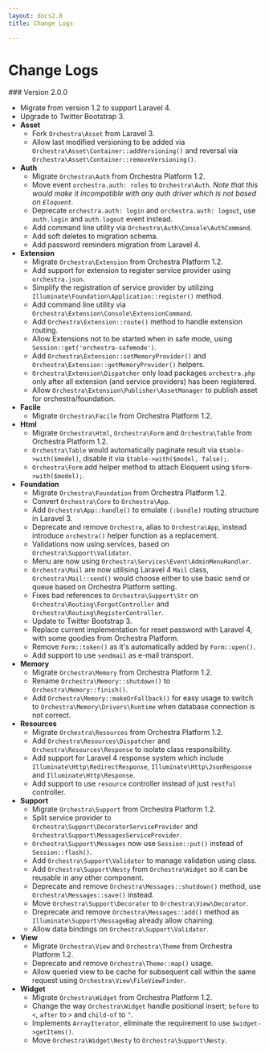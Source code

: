 ```yaml
---
layout: docs2.0
title: Change Logs

---
```


# Change Logs

<article id="v2.0.0">
### Version 2.0.0

* Migrate from version 1.2 to support Laravel 4.
* Upgrade to Twitter Bootstrap 3.
* **Asset**
  * Fork `Orchestra\Asset` from Laravel 3.
  * Allow last modified versioning to be added via `Orchestra\Asset\Container::addVersioning()` and reversal via `Orchestra\Asset\Container::removeVersioning()`.
* **Auth**
  * Migrate `Orchestra\Auth` from Orchestra Platform 1.2.
  * Move event `orchestra.auth: roles` to `Orchestra\Auth`. *Note that this would make it incompatible with any auth driver which is not based on `Eloquent`.*
  * Deprecate `orchestra.auth: login` and `orchestra.auth: logout`, use `auth.login` and `auth.logout` event instead.
  * Add command line utility via `Orchestra\Auth\Console\AuthCommand`.
  * Add soft deletes to migration schema.
  * Add password reminders migration from Laravel 4.
* **Extension**
  * Migrate `Orchestra\Extension` from Orchestra Platform 1.2.
  * Add support for extension to register service provider using `orchestra.json`.
  * Simplify the registration of service provider by utilizing `Illuminate\Foundation\Application::register()` method.
  * Add command line utility via `Orchestra\Extension\Console\ExtensionCommand`.
  * Add `Orchestra\Extension::route()` method to handle extension routing.
  * Allow Extensions not to be started when in safe mode, using `Session::get('orchestra-safemode')`.
  * Add `Orchestra\Extension::setMemoryProvider()` and `Orchestra\Extension::getMemoryProvider()` helpers.
  * `Orchestra\Extension\Dispatcher` only load packages `orchestra.php` only after all extension (and service providers) has been registered.
  * Allow `Orchestra\Extension\Publisher\AssetManager` to publish asset for orchestra/foundation.
* **Facile**
  * Migrate `Orchestra\Facile` from Orchestra Platform 1.2.
* **Html**
  * Migrate `Orchestra\Html`, `Orchestra\Form` and `Orchestra\Table` from Orchestra Platform 1.2.
  * `Orchestra\Table` would automatically paginate result via `$table->with($model)`, disable it via `$table->with($model, false);`.
  * `Orchestra\Form` add helper method to attach Eloquent using `$form->with($model);`.
* **Foundation**
  * Migrate `Orchestra\Foundation` from Orchestra Platform 1.2.
  * Convert `Orchestra\Core` to `Orchestra\App`.
  * Add `Orchestra\App::handle()` to emulate `(:bundle)` routing structure in Laravel 3.
  * Deprecate and remove `Orchestra`, alias to `Orchestra\App`, instead introduce `orchestra()` helper function as a replacement.
  * Validations now using services, based on `Orchestra\Support\Validator`.
  * Menu are now using `Orchestra\Services\Event\AdminMenuHandler`.
  * `Orchestra\Mail` are now utilising Laravel 4 `Mail` class, `Orchestra\Mail::send()` would choose either to use basic send or queue based on Orchestra Platform setting.
  * Fixes bad references to `Orchestra\Support\Str` on `Orchestra\Routing\ForgotController` and `Orchestra\Routing\RegisterController`.
  * Update to Twitter Bootstrap 3.
  * Replace current implementation for reset password with Laravel 4, with some goodies from Orchestra Platform.
  * Remove `Form::token()` as it's automatically added by `Form::open()`.
  * Add support to use `sendmail` as e-mail transport.
* **Memory**
  * Migrate `Orchestra\Memory` from Orchestra Platform 1.2.
  * Rename `Orchestra\Memory::shutdown()` to `Orchestra\Memory::finish()`.
  * Add `Orchestra\Memory::makeOrFallback()` for easy usage to switch to `Orchestra\Memory\Drivers\Runtime` when database connection is not correct.
* **Resources**
  * Migrate `Orchestra\Resources` from Orchestra Platform 1.2.
  * Add `Orchestra\Resources\Dispatcher` and `Orchestra\Resources\Response` to isolate class responsibility.
  * Add support for Laravel 4 response system which include `Illuminate\Http\RedirectResponse`, `Illuminate\Http\JsonResponse` and `Illuminate\Http\Response`.
  * Add support to use `resource` controller instead of just `restful` controller.
* **Support**
  * Migrate `Orchestra\Support` from Orchestra Platform 1.2.
  * Split service provider to `Orchestra\Support\DecoratorServiceProvider` and `Orchestra\Support\MessagesServiceProvider`.
  * `Orchestra\Support\Messages` now use `Session::put()` instead of `Session::flash()`.
  * Add `Orchestra\Support\Validator` to manage validation using class.
  * Add `Orchestra\Support\Nesty` from `Orchestra\Widget` so it can be reusable in any other component.
  * Deprecate and remove `Orchestra\Messages::shutdown()` method, use `Orchestra\Messages::save()` instead.
  * Move `Orchestra\Support\Decorator` to `Orchestra\View\Decorator`.
  * Dreprecate and remove `Orchestra\Messages::add()` method as `Illuminate\Support\MessageBag` already allow chaining.
  * Allow data bindings on `Orchestra\Support\Validator`.
* **View**
  * Migrate `Orchestra\View` and `Orchestra\Theme` from Orchestra Platform 1.2.
  * Deprecate and remove `Orchestra\Theme::map()` usage.
  * Allow queried view to be cache for subsequent call within the same request using `Orchestra\View\FileViewFinder`.
* **Widget**
  * Migrate `Orchestra\Widget` from Orchestra Platform 1.2.
  * Change the way `Orchestra\Widget` handle positional insert; `before` to `<`, `after` to `>` and `child-of` to `^`. 
  * Implements `ArrayIterator`, eliminate the requirement to use `$widget->getItems()`.
  * Move `Orchestra\Widget\Nesty` to `Orchestra\Support\Nesty`.

</article>
